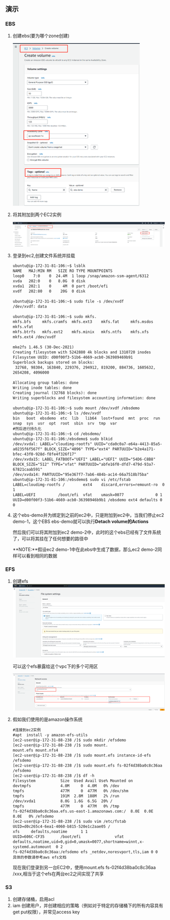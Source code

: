 ## 演示

### EBS

1. 创建ebs(要为哪个zone创建)

   <img src="./img/8.png" alt="8" style="zoom:50%;" />

2. 将其附加到两个EC2实例

   <img src="./img/9.png" alt="9" style="zoom:50%;" />

3. 登录到ec2,创建文件系统并挂载

   ```shell
   ubuntu@ip-172-31-81-106:~$ lsblk  
   NAME   MAJ:MIN RM   SIZE RO TYPE MOUNTPOINTS  
   loop0    7:0    0  24.4M  1 loop /snap/amazon-ssm-agent/6312  
   xvda   202:0    0   8.0G  0 disk   
   xvda1  202:1    0     4M  0 part /boot/efi  
   xvdf   202:80   0    20G  0 disk   
   
   ubuntu@ip-172-31-81-106:~$ sudo file -s /dev/xvdf  
   /dev/xvdf: data  
   
   ubuntu@ip-172-31-81-106:~$ sudo mkfs.  
   mkfs.bfs     mkfs.cramfs  mkfs.ext3    mkfs.fat     mkfs.msdos   mkfs.vfat  
   mkfs.btrfs   mkfs.ext2    mkfs.minix   mkfs.ntfs    mkfs.xfs     mkfs.ext4 /dev/xvdf  
   
   mke2fs 1.46.5 (30-Dec-2021)  
   Creating filesystem with 5242880 4k blocks and 1310720 inodes  
   Filesystem UUID: d00f00f3-51b6-4669-acb0-363989469b91  
   Superblock backups stored on blocks:  
    32768, 98304, 163840, 229376, 294912, 819200, 884736, 1605632, 2654208, 4096000  
   
   Allocating group tables: done  
   Writing inode tables: done  
   Creating journal (32768 blocks): done  
   Writing superblocks and filesystem accounting information: done  
   
   ubuntu@ip-172-31-81-106:~$ sudo mount /dev/xvdf /ebsdemo 
   ubuntu@ip-172-31-81-106:~$ ls /dev/xvdf  
   bin   boot  ebsdemo  etc  lib   lib64  lost+found  mnt  proc  run  snap  sys  usr  opt  root  sbin  srv  tmp  var
   #然后进行持久化
   ubuntu@ip-172-31-81-106:~$ cd /ebsdemo/
   ubuntu@ip-172-31-81-106:/ebsdemo$ sudo blkid
   /dev/xvdal: LABEL="cloudimg-rootfs" UUID="cda0c0a7-e64a-4413-85a5-a0235f6f567f" BLOCK_SIZE="4096" TYPE="ext4" PARTUUID="b2e4a171-bfec-43f0-928d-f8fe4f326f17"
   /dev/xvda15: LABEL_FATBOOT="UEFI" LABEL="UEFI" UUID="54D6-C8B8" BLOCK_SIZE="512" TYPE="vfat" PARTUUID="abfe16f0-dfd7-479d-93a7-67821caab591"
   /dev/xvda14: PARTUUID="95e367f7-7ab6-484b-ac14-66a7518b75ba"
   ubuntu@ip-172-31-81-106:/ebsdemo$ sudo vi /etc/fstab
   LABEL=cloudimg-rootfs /        ext4    discard,errors=remount-ro  0 1  
   LABEL=UEFI          /boot/efi  vfat    umask=0077              0 1  
   UUID=d00f00f3-51b6-4669-acb0-36398946b9b1 /ebsdemo ext4 defaults 0 0 
   ```

4. 这个ebs-demo并为绑定到之前的ec2中，只是附加到ec2中，当我们停止ec2 demo-1，这个EBS ebs-demo就可以执行**Detach volume的Actions**

   然后我们可以将其附加到ec2 demo-2中，此时的这个ebs已经有了文件系统了，可以将其挂在了任何想要的路径中

   **NOTE:**假设ec2 demo-1中在此ebs中生成了数据，那么ec2 demo-2同样可以看到相同的数据

### EFS

1. 创建efs<img src="./img/10.png" alt="10" style="zoom:50%;" />

   可以这个efs暴露给这个vpc下的多个可用区

   <img src="./img/11.png" alt="11" style="zoom:50%;" />

2. 假如我们使用的是amazon操作系统

   ```shell
   #连接到ec2实例
   #apt  install -y amazon-efs-utils
   [ec2-user@ip-172-31-88-238 /]$ sudo mkdir /efsdemo
   [ec2-user@ip-172-31-88-238 /]$ sudo mount.
   mount.efs mount.nfs4
   [ec2-user@ip-172-31-88-238 /]$ sudo mount.efs instance-id-efs /efsdemo
   [ec2-user@ip-172-31-88-238 /]$ sudo mount.efs fs-02f4d38ba0c8c36aa /efsdemo
   [ec2-user@ip-172-31-88-238 /]$ df -h
   Filesystem           Size  Used Avail Use% Mounted on
   devtmpfs             4.0M     0  4.0M   0% /dev
   tmpfs                477M     0  477M   0% /dev/shm
   tmpfs                191M  2.8M  188M   2% /run
   /dev/xvda1           8.0G  1.6G  6.5G  20% /
   tmpfs                477M     0  477M   0% /tmp
   fs-02f4d38ba0c8c36aa.efs.us-east-1.amazonaws.com:/  8.0E  0.0E  8.0E   0% /efsdemo
   [ec2-user@ip-172-31-88-238 /]$ sudo vim /etc/fstab
   UUID=d0c265c4-6ea1-4060-b815-520e1c2aae05 /                       xfs     defaults,noatime      1 1  
   UUID=606C-CF35       /boot/efi               vfat    defaults,noatime,uid=0,gid=0,umask=0077,shortname=winnt,x-systemd.automount  0 2  
   fs-02f4d38ba0c8c36aa:/efsdemo efs _netdev,noresvport,tls,iam 0 0  具体的参数请参考aws efs文档
   ```

   现在我们登录到另一台EC2中，使用mount.efs fs-02f4d38ba0c8c36aa /xxx,相当于这个efs在两台ec2之间实现了共享

### S3
1. 创建存储桶，启用acl
2. iam 创建用户，并创建相应的策略（例如对于特定的存储桶下的所有内容具有get put权限），并常见access key
   
